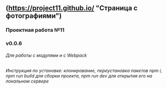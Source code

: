## (https://project11.github.io/ "Страница с фотографиями")
### Проектная работа №11
### v0.0.6
###### Для работы с модулями и с Webpack
###### Инструкция по установке: клонирование, переустановка пакетов npm i, npm run build для сборки проекта, npm run dev для открытия его на локальном сервере